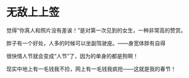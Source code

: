 # 无敌上上签

觉得“你真人和照片没有差诶！”是对第一次见到的女生，一种非常高的赞赏。 

胖子有一个好处，人多的时候可以坐副驾驶座。——身宽体胖有自得 

很快情人节就会变成“人节”了，因为的单身的都是狗啊！ 

现实中地上有一毛钱我不捡，网上有一毛钱我疯抢——这就是我的春节！